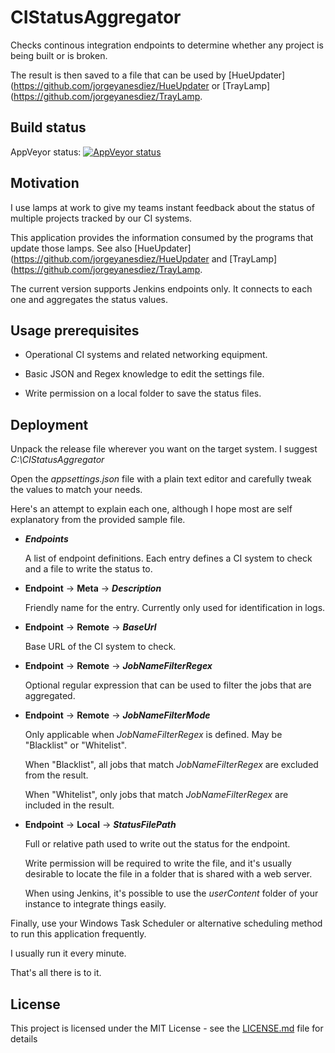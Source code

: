 
# CIStatusAggregator

Checks continous integration endpoints to determine whether any project is being built or is broken.

The result is then saved to a file that can be used by [HueUpdater](https://github.com/jorgeyanesdiez/HueUpdater or [TrayLamp](https://github.com/jorgeyanesdiez/TrayLamp.






## Build status

AppVeyor status:  [![AppVeyor status](https://ci.appveyor.com/api/projects/status/q5kb8c19wk27f1n8/branch/main?svg=true)](https://ci.appveyor.com/project/jorgeyanesdiez/CIStatusAggregator)






## Motivation

I use lamps at work to give my teams instant feedback about the status of multiple projects tracked by our CI systems.

This application provides the information consumed by the programs that update those lamps.
See also [HueUpdater](https://github.com/jorgeyanesdiez/HueUpdater and [TrayLamp](https://github.com/jorgeyanesdiez/TrayLamp.

The current version supports Jenkins endpoints only. It connects to each one and aggregates the status values.






## Usage prerequisites

* Operational CI systems and related networking equipment.

* Basic JSON and Regex knowledge to edit the settings file.

* Write permission on a local folder to save the status files.






## Deployment

Unpack the release file wherever you want on the target system. I suggest *C:\CIStatusAggregator*

Open the *appsettings.json* file with a plain text editor and carefully tweak the values to match your needs.

Here's an attempt to explain each one, although I hope most are self explanatory from the provided sample file.



* ***Endpoints***

  A list of endpoint definitions. Each entry defines a CI system to check and a file to write the status to.



* **Endpoint** -> **Meta** -> ***Description***

  Friendly name for the entry. Currently only used for identification in logs.



* **Endpoint** -> **Remote** -> ***BaseUrl***

  Base URL of the CI system to check.



* **Endpoint** -> **Remote** -> ***JobNameFilterRegex***

  Optional regular expression that can be used to filter the jobs that are aggregated.



* **Endpoint** -> **Remote** -> ***JobNameFilterMode***

  Only applicable when *JobNameFilterRegex* is defined. May be "Blacklist" or "Whitelist".

  When "Blacklist", all jobs that match *JobNameFilterRegex* are excluded from the result.

  When "Whitelist", only jobs that match *JobNameFilterRegex* are included in the result.



* **Endpoint** -> **Local** -> ***StatusFilePath***

  Full or relative path used to write out the status for the endpoint.
  
  Write permission will be required to write the file, and it's usually desirable to locate the file in a folder that is shared with a web server.
  
  When using Jenkins, it's possible to use the *userContent* folder of your instance to integrate things easily.



Finally, use your Windows Task Scheduler or alternative scheduling method to run this application frequently.

I usually run it every minute.

That's all there is to it.






## License

This project is licensed under the MIT License - see the [LICENSE.md](LICENSE.md) file for details
